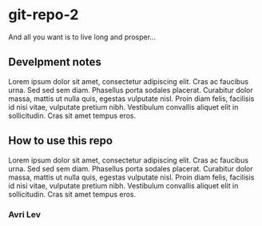 # git-repo-2

And all you want is to live long and prosper...

## Develpment notes
Lorem ipsum dolor sit amet, consectetur adipiscing elit. Cras ac faucibus urna. Sed sed sem diam. Phasellus porta sodales placerat. Curabitur dolor massa, mattis ut nulla quis, egestas vulputate nisl. Proin diam felis, facilisis id nisi vitae, vulputate pretium nibh. Vestibulum convallis aliquet elit in sollicitudin. Cras sit amet tempus eros. 

## How to use this repo
Lorem ipsum dolor sit amet, consectetur adipiscing elit. Cras ac faucibus urna. Sed sed sem diam. Phasellus porta sodales placerat. Curabitur dolor massa, mattis ut nulla quis, egestas vulputate nisl. Proin diam felis, facilisis id nisi vitae, vulputate pretium nibh. Vestibulum convallis aliquet elit in sollicitudin. Cras sit amet tempus eros. 

### Avri Lev
